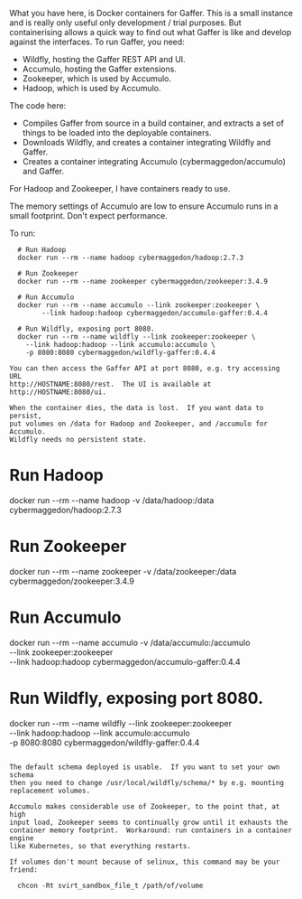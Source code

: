 What you have here, is Docker containers for Gaffer.  This is a small
instance and is really only useful only development / trial
purposes.  But containerising allows a quick way to find out what Gaffer is
like and develop against the interfaces.  To run Gaffer, you need:
- Wildfly, hosting the Gaffer REST API and UI.
- Accumulo, hosting the Gaffer extensions.
- Zookeeper, which is used by Accumulo.
- Hadoop, which is used by Accumulo.

The code here:
- Compiles Gaffer from source in a build container, and extracts a set of
  things to be loaded into the deployable containers.
- Downloads Wildfly, and creates a container integrating Wildfly and Gaffer.
- Creates a container integrating Accumulo (cybermaggedon/accumulo) and
  Gaffer.

For Hadoop and Zookeeper, I have containers ready to use.

The memory settings of Accumulo are low to ensure Accumulo runs in a
small footprint.  Don't expect performance.

To run:

```
  # Run Hadoop
  docker run --rm --name hadoop cybermaggedon/hadoop:2.7.3

  # Run Zookeeper
  docker run --rm --name zookeeper cybermaggedon/zookeeper:3.4.9

  # Run Accumulo
  docker run --rm --name accumulo --link zookeeper:zookeeper \
        --link hadoop:hadoop cybermaggedon/accumulo-gaffer:0.4.4

  # Run Wildfly, exposing port 8080.
  docker run --rm --name wildfly --link zookeeper:zookeeper \
    --link hadoop:hadoop --link accumulo:accumulo \
    -p 8080:8080 cybermaggedon/wildfly-gaffer:0.4.4

You can then access the Gaffer API at port 8080, e.g. try accessing URL
http://HOSTNAME:8080/rest.  The UI is available at http://HOSTNAME:8080/ui.

When the container dies, the data is lost.  If you want data to persist,
put volumes on /data for Hadoop and Zookeeper, and /accumulo for Accumulo.
Wildfly needs no persistent state.

```
  # Run Hadoop
  docker run --rm --name hadoop -v /data/hadoop:/data cybermaggedon/hadoop:2.7.3

  # Run Zookeeper
  docker run --rm --name zookeeper -v /data/zookeeper:/data \
        cybermaggedon/zookeeper:3.4.9

  # Run Accumulo
  docker run --rm --name accumulo -v /data/accumulo:/accumulo \
        --link zookeeper:zookeeper \
        --link hadoop:hadoop cybermaggedon/accumulo-gaffer:0.4.4

  # Run Wildfly, exposing port 8080.
  docker run --rm --name wildfly --link zookeeper:zookeeper \
    --link hadoop:hadoop --link accumulo:accumulo \
    -p 8080:8080 cybermaggedon/wildfly-gaffer:0.4.4
```

The default schema deployed is usable.  If you want to set your own schema
then you need to change /usr/local/wildfly/schema/* by e.g. mounting
replacement volumes.

Accumulo makes considerable use of Zookeeper, to the point that, at high
input load, Zookeeper seems to continually grow until it exhausts the
container memory footprint.  Workaround: run containers in a container engine
like Kubernetes, so that everything restarts.

If volumes don't mount because of selinux, this command may be your friend:

  chcon -Rt svirt_sandbox_file_t /path/of/volume

